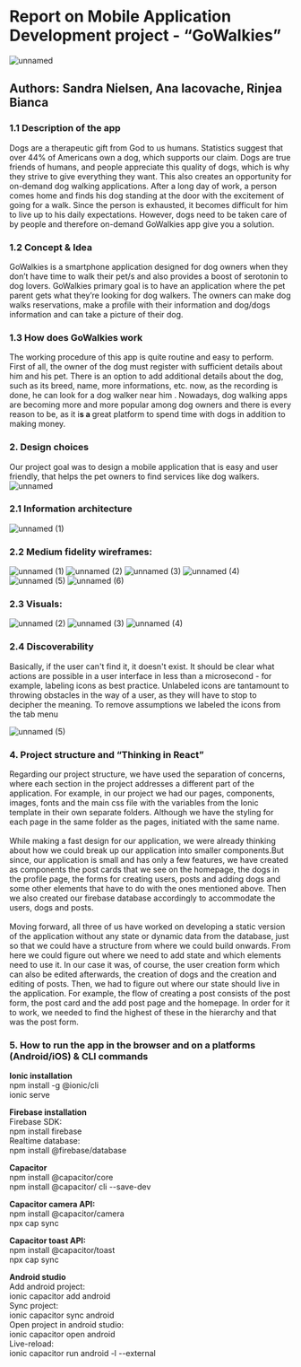 # Report on Mobile Application Development  project - “GoWalkies” 

![unnamed](https://user-images.githubusercontent.com/55578973/159163034-2527b381-2e25-4f39-a6e2-1e426acf6b0a.jpg)


## Authors: Sandra Nielsen, Ana Iacovache, Rinjea Bianca  
        
### 1.1  Description of the app <br>
Dogs are a therapeutic gift from God to us humans. Statistics suggest that over 44% of Americans own a dog, which supports our claim. Dogs are true friends of humans, and people appreciate this quality of dogs, which is why they strive to give everything they want. This also creates an opportunity for on-demand dog walking applications. After a long day of work, a person comes home and finds his dog standing at the door with the excitement of going for a walk. Since the person is exhausted, it becomes difficult for him to live up to his daily expectations. However, dogs need to be taken care of by people and therefore on-demand GoWalkies  app  give you a solution.

### 1.2 Concept & Idea<br>
GoWalkies  is a smartphone application designed for  dog owners when they don’t have time to walk their pet/s and  also provides a boost of serotonin to dog lovers.
GoWalkies primary goal is to have an application where the pet parent gets what they’re looking for dog walkers.
The owners can make dog walks reservations, make a profile with their  information and dog/dogs information  and can take a picture of their dog.

### 1.3 How does GoWalkies work<br>
The working procedure of this app  is quite routine and easy to perform. First of all, the owner of the dog must register with sufficient details about him and his pet. There is an option to add additional details about the dog, such as its breed, name, more informations, etc. now, as the recording is done, he can look for a dog walker near him .
Nowadays, dog walking apps are becoming more and more popular among dog owners and there is every reason to be, as it i<strong>s a </strong>great platform to spend time with dogs in addition to making money.

### 2. Design choices<br>
Our project goal was to  design a mobile application that is easy and user friendly, that helps the pet owners to find services like dog walkers.
![unnamed](https://user-images.githubusercontent.com/55578973/159163085-9eb8faf6-3986-4cd2-baeb-c0f4e70060d4.png)

### 2.1 Information architecture<br>
![unnamed (1)](https://user-images.githubusercontent.com/55578973/159163109-9f5a7fec-a576-4c27-b03b-e062e1fbb45f.png)


### 2.2 Medium fidelity wireframes:<br>
![unnamed (1)](https://user-images.githubusercontent.com/55578973/159163195-35d849e7-f2e7-4e47-adab-813b916a2a74.jpg)
![unnamed (2)](https://user-images.githubusercontent.com/55578973/159163201-663b81aa-027e-4c6e-a183-fb2ff72ba485.jpg)
![unnamed (3)](https://user-images.githubusercontent.com/55578973/159163203-cd4cdeac-7d60-413a-a270-b1bb5de1dc19.jpg)
![unnamed (4)](https://user-images.githubusercontent.com/55578973/159163204-09000886-c98e-4249-aa6d-b190a3245a66.jpg)
![unnamed (5)](https://user-images.githubusercontent.com/55578973/159163205-e2d09f34-08f5-47fd-be67-60488d43a744.jpg)
![unnamed (6)](https://user-images.githubusercontent.com/55578973/159163210-cdea84d3-6701-4e61-a796-56d48bf3553d.jpg)

### 2.3 Visuals:<br>
![unnamed (2)](https://user-images.githubusercontent.com/55578973/159163248-30ea9078-357f-4e36-8761-e2e41b9e94ac.png)
![unnamed (3)](https://user-images.githubusercontent.com/55578973/159163252-757bf09c-dc5e-4f23-b717-06dc1f084ca9.png)
![unnamed (4)](https://user-images.githubusercontent.com/55578973/159163254-e715e068-a987-4c2c-bc26-4ec7610b4713.png)




### 2.4 Discoverability<br>
Basically, if the user can't find it, it doesn't exist. It should be clear  what actions are possible in a user interface in less than a microsecond - for example, labeling icons as best practice. Unlabeled icons are tantamount to throwing obstacles in the way of a user, as they will have to stop to decipher the meaning. 
To remove assumptions we labeled the icons from the tab menu

![unnamed (5)](https://user-images.githubusercontent.com/55578973/159163257-437569d5-39f3-42cb-88b7-1f404a39c074.png)

### 4. Project structure and “Thinking in React”<br>
Regarding our project structure, we have used the separation of concerns, where each section in the project addresses a different part of the application. For example, in our project we had our pages, components, images, fonts and the main css file with the variables from the Ionic template in their own separate folders. Although we have the styling for each page in the same folder as the pages, initiated with the same name.<br><br>
While making a fast design for our application, we were already thinking about how we could break up our application into smaller components.But since, our application is small and has only a few features, we have created as components the post cards that we see on the homepage, the dogs in the profile page, the forms for creating users, posts and adding dogs and some other elements that have to do with the ones mentioned above. Then we also created our firebase database accordingly to accommodate the users, dogs and posts.<br><br>
Moving forward, all three of us have worked on developing a static version of the application without any state or dynamic data from the database, just so that we could have a structure from where we could build onwards. From here we could figure out where we need to add state and which elements need to use it. In our case it was, of course, the user creation form which can also be edited afterwards, the creation of dogs and the creation and editing of posts. Then, we had to figure out where our state should live in the application. For example, the flow of creating a post consists of the post form, the post card and the add post page and the homepage. In order for it to work, we needed to find the highest of these in the hierarchy and that was the post form.


### 5. How to run the app in the browser and on a platforms (Android/iOS) & CLI commands <br>
**Ionic installation**<br>
npm install -g @ionic/cli<br>
ionic serve<br>

**Firebase installation**<br>
Firebase SDK:<br>
npm install firebase<br>
Realtime database:<br>
npm install @firebase/database<br>

**Capacitor**<br>
npm install @capacitor/core<br>
npm install @capacitor/ cli --save-dev<br>

**Capacitor camera API:**<br>
npm install @capacitor/camera<br>
npx cap sync<br>

**Capacitor toast API:**<br>
npm install @capacitor/toast<br>
npx cap sync<br>

**Android studio**<br>
Add android project:<br>
ionic capacitor add android<br>
Sync project:<br>
ionic capacitor sync android<br>
Open project in android studio:<br>
ionic capacitor open android<br>
Live-reload:<br>
ionic capacitor run android -l --external<br>


